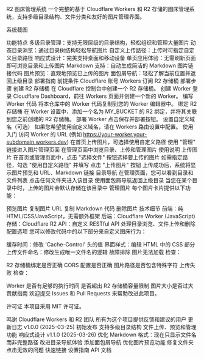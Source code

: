 R2 图床管理系统
一个完整的基于 Cloudflare Workers 和 R2 存储的图床管理系统，支持多级目录结构、文件分类和友好的图片管理界面。

系统截图 <!-- 请替换为您的实际截图 -->

功能特点
多级目录管理：支持无限层级的目录结构，轻松组织和管理大量图片
动态目录浏览：通过目录树结构轻松导航图片
自定义上传路径：上传时可指定自定义目录路径
响应式设计：完美支持桌面和移动设备
单页应用体验：无需刷新页面即可浏览目录和上传图片
Markdown 支持：自动生成简洁的 Markdown 图片链接代码
图片预览：直观地预览已上传的图片
面包屑导航：轻松了解当前位置并返回上级目录
部署指南
前提条件
Cloudflare 账号
Workers 订阅
R2 存储桶
部署步骤
创建 R2 存储桶 在 Cloudflare 控制台中创建一个 R2 存储桶。
创建 Worker 登录 Cloudflare Dashboard，前往 Workers 页面并创建一个新的 Worker。
编写 Worker 代码 将本仓库中的 Worker 代码复制到您的 Worker 编辑器中。
绑定 R2 存储桶 在 Worker 设置中，添加一个名为 MY_BUCKET 的 R2 绑定，并将其关联到您之前创建的 R2 存储桶。
部署 Worker 点击保存并部署按钮。
设置自定义域名（可选） 如果您希望使用自定义域名，请在 Workers 路由设置中配置。
使用入门
访问 Worker 的 URL (例如 https://your-worker.your-subdomain.workers.dev)
在首页上传图片，可选择使用自定义路径
使用 "管理" 链接进入图片管理页面
在管理页面中浏览目录、上传和管理图片
使用说明
上传图片
在首页或管理页面中，点击 "选择文件" 按钮选择要上传的图片
如需指定路径，勾选 "使用自定义路径" 并填写
点击 "上传图片" 按钮
上传成功后，系统将显示图片预览和 URL、Markdown 链接
目录导航
在管理页面，您可以看到目录和文件列表
点击任何文件夹进入该目录
使用面包屑导航返回上级目录
当您在某个目录中时，上传的图片会默认存储在该目录中
管理图片
每个图片卡片提供以下功能：

预览图片
复制图片 URL
复制 Markdown 代码
删除图片
技术细节
前端：纯 HTML/CSS/JavaScript，无需额外框架
后端：Cloudflare Worker (JavaScript)
存储：Cloudflare R2
API：自定义 RESTful API 处理目录浏览、文件上传和删除
配置选项
您可以修改代码中的以下部分来自定义图床行为：

缓存时间：修改 'Cache-Control' 头的值
界面样式：编辑 HTML 中的 CSS 部分
上传文件命名：修改生成唯一文件名的逻辑
故障排除
图片无法加载
检查：

R2 存储桶绑定是否正确
CORS 配置是否正确
图片路径是否包含特殊字符
上传失败
检查：

Worker 是否有足够的执行时间
是否超出 R2 存储桶容量限制
图片大小是否过大
贡献指南
欢迎提交 Issues 和 Pull Requests 来帮助改进此项目。

许可证
本项目采用 MIT 许可证。

鸣谢
Cloudflare Workers 和 R2 团队
所有为这个项目提供反馈和建议的用户
更新日志
v1.0.0 (2025-03-25)
初始发布
支持多级目录结构
文件上传、预览和管理功能
响应式设计
v1.1.0 (2025-03-26)
优化 Markdown 格式：现在只显示文件名而非完整路径
改进目录导航体验
添加面包屑导航
优化图片预览功能
修复文件夹点击无效的问题
快速链接
设置指南
API 文档

